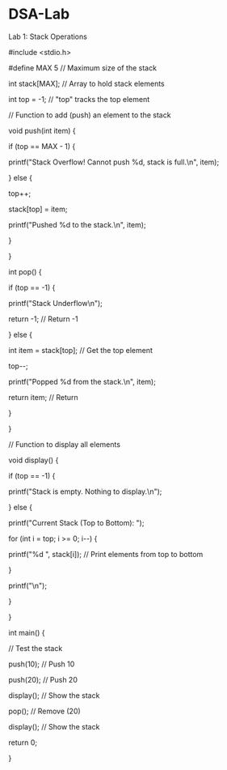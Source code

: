 # DSA-Lab

Lab 1: Stack Operations

#include <stdio.h>

#define MAX 5 // Maximum size of the stack

int stack[MAX]; // Array to hold stack elements

int top = -1; // "top" tracks the top element

// Function to add (push) an element to the stack

void push(int item) {

if (top == MAX - 1) {

printf("Stack Overflow! Cannot push %d, stack is full.\n", item);

} else {

top++;

stack[top] = item;

printf("Pushed %d to the stack.\n", item);

}

}

int pop() {

if (top == -1) {

printf("Stack Underflow\n");

return -1; // Return -1

} else {

int item = stack[top]; // Get the top element

top--;

printf("Popped %d from the stack.\n", item);

return item; // Return

}

}

// Function to display all elements

void display() {

if (top == -1) {

printf("Stack is empty. Nothing to display.\n");

} else {

printf("Current Stack (Top to Bottom): ");

for (int i = top; i >= 0; i--) {

printf("%d ", stack[i]); // Print elements from top to bottom

}

printf("\n");

}

}

int main() {

// Test the stack

push(10); // Push 10

push(20); // Push 20

display(); // Show the stack

pop(); // Remove (20)

display(); // Show the stack

return 0;

}
